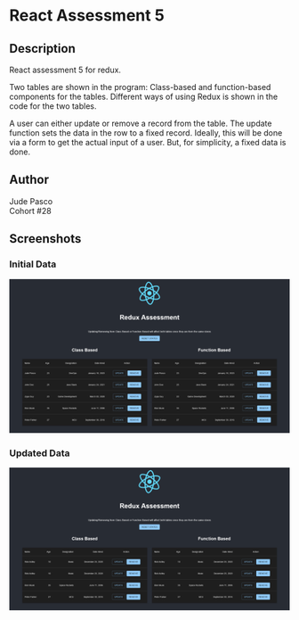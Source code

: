 # React Assessment 5

## Description
React assessment 5 for redux.  

Two tables are shown in the program: Class-based and function-based components for the tables. Different ways of using Redux is shown in the code for the two tables.  

A user can either update or remove a record from the table. The update function sets the data in the row to a fixed record. Ideally, this will be done via a form to get the actual input of a user. But, for simplicity, a fixed data is done.

## Author
Jude Pasco  
Cohort #28

## Screenshots

### Initial Data
![initial-state](./screenshots/initial-state.png)

### Updated Data
![updated-state](./screenshots/updated-state.png)
